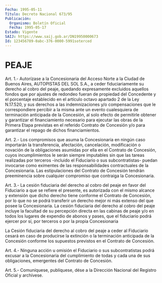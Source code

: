 ```yaml
---
Fecha: 1995-05-11
Título: Decreto Nacional 673/95
Publicación:
  Organismo: Boletín Oficial
  Fecha: 1995-05-17
Estado: Vigente
SAIJ: https://www.saij.gob.ar/DN19950000673
Id: 123456789-0abc-376-0000-5991soterced
---
```

# PEAJE

<a id="1"></a>
Art.  1.-  Autorízase a la Concesionaria del Acceso Norte a la Ciudad  de  Buenos    Aires,  AUTOPISTAS  DEL  SOL  S.A.,  a  ceder fiduciariamente su derecho al cobro del peaje, quedando expresamente excluidos  aquellos fondos que por ajustes de redondeo fueran de propiedad del Concedente  y  el porcentaje establecido en el artículo octavo apartado 2 de la Ley  N.17.520, y sus derechos a las  indemnizaciones  y/o  compensaciones  que   le  correspondiere percibir  a  la  misma  ante un evento cualesquiera de  terminación anticipada de la Concesión,  al solo efecto de permitirle obtener y garantizar el financiamiento necesario  para  ejecutar las obras de la  Primera  Etapa previstas en el referido Contrato  de  Concesión y/o  para  garantizar    el    repago  de  dichos  financiamientos.

<a id="2"></a>
Art.  2.- Los compromisos que asuma la Concesionaria en ningún caso  importarán    la    transferencia,  afectación,  cancelación, modificación o novación de  la obligaciones asumidas por ella en el Contrato  de  Concesión, cuyos  incumplimientos  le  serán  siempre imputables sin  que las tareas realizadas por terceros -incluido el Fiduciario o sus  subcontratistas-  puedan invocarse como eximentes de las responsabilidades contractuales  de  la  Concesionaria.  Las estipulaciones  del  Contrato  de  Concesión  tendrán  preeminencia sobre    cualquier   compromiso  que  contraiga  la  Concesionaria.

<a id="3"></a>
Art. 3.- La cesión fiduciaria del derecho al cobro del peaje en favor  del  Fiduciario  a que se refiere el presente, es autorizada con el mismo alcance y extensión  que  dicho derecho tiene conforme el  Contrato de Concesión, por lo que no  se  podrá  transferir  un derecho  mejor  ni  más  extenso del que posee la Concesionaria. La cesión  fiduciaria  del derecho  al  cobro  del  peaje  incluye  la facultad de su percepción  directa  en  las cabinas de peaje y/o en todos los lugares de expendio de abonos y  pases, que el fiduciario podrá  ejercer por sí, por terceros o por la  propia  Concesionaria

La Cesión  fiduciaria  del  derecho  al cobro del peaje a ceder al Fiduciario  cesará  en  caso  de  producirse   la  extinción  o  la terminación  anticipada  de  la  Concesión conforme  los  supuestos previstos en el Contrato de Concesión.

<a id="4"></a>
Art.  4.-  Ninguna  acción  u  omisión  el  Fiduciario  o  sus subcontratistas  podrá  excusar a la Concesionaria del cumplimiento de todas y cada una de sus  obligaciones,  emergentes  del Contrato de Concesión.

<a id="5"></a>
Art. 5.- Comuníquese, publíquese, dése a la Dirección Nacional del Registro Oficial y archívese.